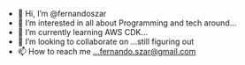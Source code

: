 - 👋 Hi, I’m @fernandoszar
- 👀 I’m interested in all about Programming and tech around...
- 🌱 I’m currently learning AWS CDK...
- 💞️ I’m looking to collaborate on ...still figuring out 
- 📫 How to reach me ...fernando.szar@gmail.com

<!---
fernandoszar/fernandoszar is a ✨ special ✨ repository because its `README.md` (this file) appears on your GitHub profile.
You can click the Preview link to take a look at your changes.
--->
